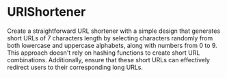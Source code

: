 # URlShortener


Create a straightforward URL shortener with a simple design that generates short URLs of 7 characters length by selecting characters randomly from both lowercase and uppercase alphabets, 
along with numbers from 0 to 9. This approach doesn't rely on hashing functions to create short URL combinations. Additionally,
ensure that these short URLs can effectively redirect users to their corresponding long URLs. 
